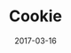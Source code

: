 ---
layout: recipe
title:  "Cookie"
image: best-big-fat-chewy-chocolate-chip-cookie.jpg
imagecredit: http://allrecipes.com/recipe/25037/best-big-fat-chewy-chocolate-chip-cookie/
date: 2017-03-16

authorName: Elizabeth BH
authorURL: http://allrecipes.com/cook/183690/made-it/
sourceName: All Recipes
sourceURL: http://allrecipes.com/recipe/25037/best-big-fat-chewy-chocolate-chip-cookie/
category: Dessert
tags:
  - chocolate
  - cookies
yield: 7
prepTime: 15
cookTime: 15

ingredients:
- 2 cups all-purpose flour
- 1/2 teaspoon baking soda
- 1/2 teaspoon salt
- 3/4 cup unsalted butter, melted
- 1 cup packed brown sugar
- 1/2 cup white sugar
- 1 tablespoon vanilla extract
- 1 egg
- 1 egg yolk
- 2 cups semisweet chocolate chips

directions:
- Preheat the oven to 325 degrees F (165 degrees C). 
- Grease cookie sheets or line with parchment paper.
- Sift together the flour, baking soda and salt; set aside.
- In a medium bowl, cream together the melted butter, brown sugar and white sugar until well blended. 
- Beat in the vanilla, egg, and egg yolk until light and creamy. 
- Mix in the sifted ingredients until just blended. 
- Stir in the chocolate chips by hand using a wooden spoon. 
- Drop cookie dough 1/4 cup at a time onto the prepared cookie sheets. Cookies should be about 3 inches apart.
- Bake for 15 to 17 minutes in the preheated oven, or until the edges are lightly toasted. 
- Cool on baking sheets for a few minutes before transferring to wire racks to cool completely.

---
